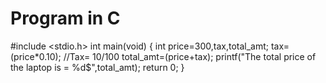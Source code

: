 # Program in C

#include <stdio.h>
int main(void)
{
int price=300,tax,total_amt;
tax=(price*0.10);   //Tax= 10/100
total_amt=(price+tax);
printf("The total price of the laptop is = %d$",total_amt);
return 0;
}
